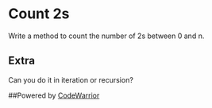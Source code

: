 # Count 2s

Write a method to count the number of 2s between 0 and n.

## Extra

Can you do it in iteration or recursion?

##Powered by [CodeWarrior](http://code-warrior.herokuapp.com)
